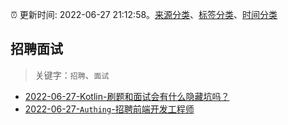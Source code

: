 :alarm_clock: 更新时间: 2022-06-27 21:12:58。[来源分类](../README.md)、[标签分类](../TAGS.md)、[时间分类](../TIMELINE.md)

## 招聘面试


> 关键字：`招聘`、`面试`



- [2022-06-27-Kotlin-刷题和面试会有什么隐藏坑吗？](https://www.v2ex.com/t/862590) 
- [2022-06-27-`Authing`-招聘前端开发工程师](https://www.v2ex.com/t/862571) 